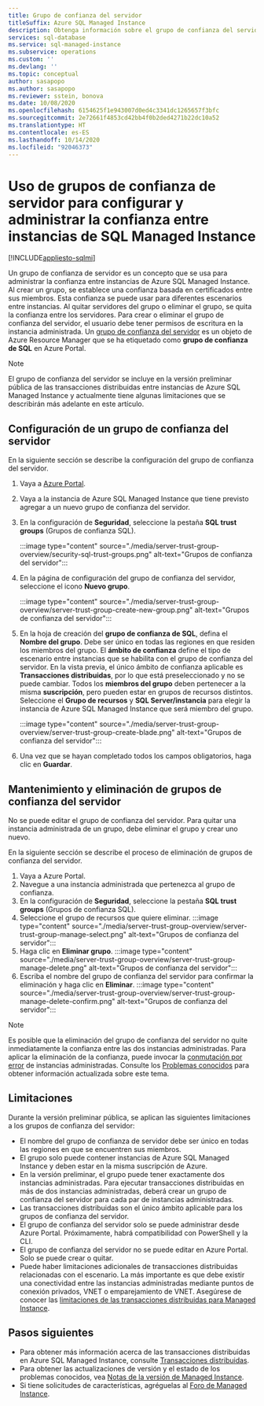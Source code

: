 ```yaml
---
title: Grupo de confianza del servidor
titleSuffix: Azure SQL Managed Instance
description: Obtenga información sobre el grupo de confianza del servidor y cómo administrar la confianza entre instancias de Azure SQL Managed Instance.
services: sql-database
ms.service: sql-managed-instance
ms.subservice: operations
ms.custom: ''
ms.devlang: ''
ms.topic: conceptual
author: sasapopo
ms.author: sasapopo
ms.reviewer: sstein, bonova
ms.date: 10/08/2020
ms.openlocfilehash: 6154625f1e943007d0ed4c3341dc1265657f3bfc
ms.sourcegitcommit: 2e72661f4853cd42bb4f0b2ded4271b22dc10a52
ms.translationtype: HT
ms.contentlocale: es-ES
ms.lasthandoff: 10/14/2020
ms.locfileid: "92046373"
---
```

# <a name="use-server-trust-groups-to-set-up-and-manage-trust-between-sql-managed-instances"></a>Uso de grupos de confianza de servidor para configurar y administrar la confianza entre instancias de SQL Managed Instance
[!INCLUDE[appliesto-sqlmi](../includes/appliesto-sqlmi.md)]

Un grupo de confianza de servidor es un concepto que se usa para administrar la confianza entre instancias de Azure SQL Managed Instance. Al crear un grupo, se establece una confianza basada en certificados entre sus miembros. Esta confianza se puede usar para diferentes escenarios entre instancias. Al quitar servidores del grupo o eliminar el grupo, se quita la confianza entre los servidores. Para crear o eliminar el grupo de confianza del servidor, el usuario debe tener permisos de escritura en la instancia administrada.
Un [grupo de confianza del servidor](https://aka.ms/mi-server-trust-group-arm) es un objeto de Azure Resource Manager que se ha etiquetado como **grupo de confianza de SQL** en Azure Portal.

> [!NOTE]
> El grupo de confianza del servidor se incluye en la versión preliminar pública de las transacciones distribuidas entre instancias de Azure SQL Managed Instance y actualmente tiene algunas limitaciones que se describirán más adelante en este artículo.

## <a name="server-trust-group-setup"></a>Configuración de un grupo de confianza del servidor

En la siguiente sección se describe la configuración del grupo de confianza del servidor.

1. Vaya a [Azure Portal](https://portal.azure.com/).

2. Vaya a la instancia de Azure SQL Managed Instance que tiene previsto agregar a un nuevo grupo de confianza del servidor.

3. En la configuración de **Seguridad**, seleccione la pestaña **SQL trust groups** (Grupos de confianza SQL).

   :::image type="content" source="./media/server-trust-group-overview/security-sql-trust-groups.png" alt-text="Grupos de confianza del servidor":::

4. En la página de configuración del grupo de confianza del servidor, seleccione el icono **Nuevo grupo**.

   :::image type="content" source="./media/server-trust-group-overview/server-trust-group-create-new-group.png" alt-text="Grupos de confianza del servidor":::

5. En la hoja de creación del **grupo de confianza de SQL**, defina el **Nombre del grupo**. Debe ser único en todas las regiones en que residen los miembros del grupo. El **ámbito de confianza** define el tipo de escenario entre instancias que se habilita con el grupo de confianza del servidor. En la vista previa, el único ámbito de confianza aplicable es **Transacciones distribuidas**, por lo que está preseleccionado y no se puede cambiar. Todos los **miembros del grupo** deben pertenecer a la misma **suscripción**, pero pueden estar en grupos de recursos distintos. Seleccione el **Grupo de recursos** y **SQL Server/instancia** para elegir la instancia de Azure SQL Managed Instance que será miembro del grupo.

   :::image type="content" source="./media/server-trust-group-overview/server-trust-group-create-blade.png" alt-text="Grupos de confianza del servidor":::

6. Una vez que se hayan completado todos los campos obligatorios, haga clic en **Guardar**.

## <a name="server-trust-group-maintenance-and-deletion"></a>Mantenimiento y eliminación de grupos de confianza del servidor

No se puede editar el grupo de confianza del servidor. Para quitar una instancia administrada de un grupo, debe eliminar el grupo y crear uno nuevo.

En la siguiente sección se describe el proceso de eliminación de grupos de confianza del servidor. 
1. Vaya a Azure Portal.
2. Navegue a una instancia administrada que pertenezca al grupo de confianza.
3. En la configuración de **Seguridad**, seleccione la pestaña **SQL trust groups** (Grupos de confianza SQL).
4. Seleccione el grupo de recursos que quiere eliminar.
   :::image type="content" source="./media/server-trust-group-overview/server-trust-group-manage-select.png" alt-text="Grupos de confianza del servidor":::
5. Haga clic en **Eliminar grupo**.
   :::image type="content" source="./media/server-trust-group-overview/server-trust-group-manage-delete.png" alt-text="Grupos de confianza del servidor":::
6. Escriba el nombre del grupo de confianza del servidor para confirmar la eliminación y haga clic en **Eliminar**.
   :::image type="content" source="./media/server-trust-group-overview/server-trust-group-manage-delete-confirm.png" alt-text="Grupos de confianza del servidor":::

> [!NOTE]
> Es posible que la eliminación del grupo de confianza del servidor no quite inmediatamente la confianza entre las dos instancias administradas. Para aplicar la eliminación de la confianza, puede invocar la [conmutación por error](https://docs.microsoft.com/powershell/module/az.sql/Invoke-AzSqlInstanceFailover) de instancias administradas. Consulte los [Problemas conocidos](https://docs.microsoft.com/azure/azure-sql/database/doc-changes-updates-release-notes?tabs=managed-instance#known-issues) para obtener información actualizada sobre este tema.

## <a name="limitations"></a>Limitaciones

Durante la versión preliminar pública, se aplican las siguientes limitaciones a los grupos de confianza del servidor:
 * El nombre del grupo de confianza de servidor debe ser único en todas las regiones en que se encuentren sus miembros.
 * El grupo solo puede contener instancias de Azure SQL Managed Instance y deben estar en la misma suscripción de Azure.
 * En la versión preliminar, el grupo puede tener exactamente dos instancias administradas. Para ejecutar transacciones distribuidas en más de dos instancias administradas, deberá crear un grupo de confianza del servidor para cada par de instancias administradas.
 * Las transacciones distribuidas son el único ámbito aplicable para los grupos de confianza del servidor.
 * El grupo de confianza del servidor solo se puede administrar desde Azure Portal. Próximamente, habrá compatibilidad con PowerShell y la CLI.
 * El grupo de confianza del servidor no se puede editar en Azure Portal. Solo se puede crear o quitar.
 * Puede haber limitaciones adicionales de transacciones distribuidas relacionadas con el escenario. La más importante es que debe existir una conectividad entre las instancias administradas mediante puntos de conexión privados, VNET o emparejamiento de VNET. Asegúrese de conocer las [limitaciones de las transacciones distribuidas para Managed Instance](https://docs.microsoft.com/azure/azure-sql/database/elastic-transactions-overview#limitations).

## <a name="next-steps"></a>Pasos siguientes

* Para obtener más información acerca de las transacciones distribuidas en Azure SQL Managed Instance, consulte [Transacciones distribuidas](../database/elastic-transactions-overview.md).
* Para obtener las actualizaciones de versión y el estado de los problemas conocidos, vea [Notas de la versión de Managed Instance](../database/doc-changes-updates-release-notes.md).
* Si tiene solicitudes de características, agréguelas al [Foro de Managed Instance](https://feedback.azure.com/forums/915676-sql-managed-instance).